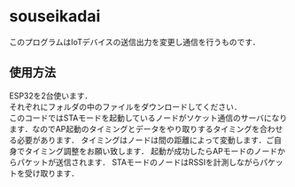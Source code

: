 # souseikadai
このプログラムはIoTデバイスの送信出力を変更し通信を行うものです．
## 使用方法
ESP32を2台使います．  
それぞれにフォルダの中のファイルをダウンロードしてください．  
このコードではSTAモードを起動しているノードがソケット通信のサーバになります．なのでAP起動のタイミングとデータをやり取りするタイミングを合わせる必要があります．
タイミングはノードは間の距離によって変動します．ご自身でタイミング調整をお願い致します．
起動が成功したらAPモードのノードからパケットが送信されます．
STAモードのノードはRSSIを計測しながらパケットを受け取ります．
